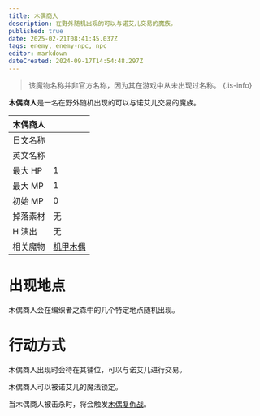 ```yaml
---
title: 木偶商人
description: 在野外随机出现的可以与诺艾儿交易的魔族。
published: true
date: 2025-02-21T08:41:45.037Z
tags: enemy, enemy-npc, npc
editor: markdown
dateCreated: 2024-09-17T14:54:48.297Z
---
```


> 该魔物名称并非官方名称，因为其在游戏中从未出现过名称。
{.is-info}

**木偶商人**是一名在野外随机出现的可以与诺艾儿交易的魔族。

<!-- 在这里放置图像 -->

| 木偶商人 ||
| - | - |
| 日文名称 |  |
| 英文名称 |  |
| 最大 HP | 1 |
| 最大 MP | 1 |
| 初始 MP | 0 |
| 掉落素材 | 无 |
| H 演出 | 无 |
| 相关魔物 | [机甲木偶](/zh/enemy/armoured-wooden-puppet) |

# 出现地点

木偶商人会在编织者之森中的几个特定地点随机出现。

# 行动方式

木偶商人出现时会待在其铺位，可以与诺艾儿进行交易。

木偶商人可以被诺艾儿的魔法锁定。

当木偶商人被击杀时，将会触发[木偶复仇战](/zh/battle-locations/puppet-revenge)。
